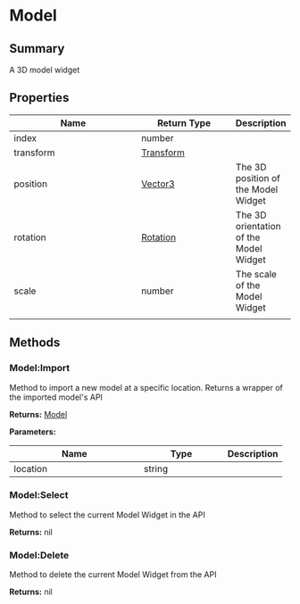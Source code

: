 
# Model

## Summary

A 3D model widget


## Properties

<table>
<thead><tr><th width="225">Name</th><th width="160">Return Type</th><th>Description</th></tr></thead>
<tbody>
<tr><td>index</td><td>number</td><td></td></tr>
<tr><td>transform</td><td><a href="transform.md">Transform</a></td><td></td></tr>
<tr><td>position</td><td><a href="vector3.md">Vector3</a></td><td>The 3D position of the Model Widget</td></tr>
<tr><td>rotation</td><td><a href="rotation.md">Rotation</a></td><td>The 3D orientation of the Model Widget</td></tr>
<tr><td>scale</td><td>number</td><td>The scale of the Model Widget</td></tr>
<tr><td></td><td></td><td></td></tr></tbody></table>




## Methods


### Model:Import

Method to import a new model at a specific location. Returns a wrapper of the imported model's API

**Returns:** <a href="model.md">Model</a>


**Parameters:**

<table data-full-width="false">
<thead><tr><th width="217">Name</th><th width="134">Type</th><th>Description</th></tr></thead>
<tbody><tr><td>location</td><td>string</td><td></td></tr></tbody></table>






### Model:Select

Method to select the current Model Widget in the API

**Returns:** nil






### Model:Delete

Method to delete the current Model Widget from the API

**Returns:** nil






